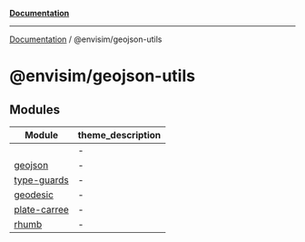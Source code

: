 [**Documentation**](../../README.md)

---

[Documentation](../../README.md) / @envisim/geojson-utils

# @envisim/geojson-utils

## Modules

| Module                                 | theme_description |
| -------------------------------------- | ----------------- |
| [](README.md)                          | -                 |
| [geojson](geojson/README.md)           | -                 |
| [type-guards](type-guards/README.md)   | -                 |
| [geodesic](geodesic/README.md)         | -                 |
| [plate-carree](plate-carree/README.md) | -                 |
| [rhumb](rhumb/README.md)               | -                 |
